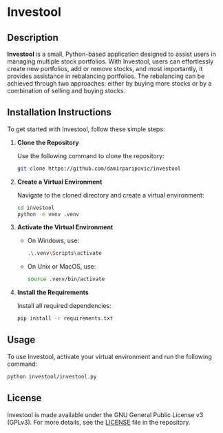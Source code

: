 # Investool

## Description
**Investool** is a small, Python-based application designed to assist users in managing multiple stock portfolios. With Investool, users can effortlessly create new portfolios, add or remove stocks, and most importantly, it provides assistance in rebalancing portfolios. The rebalancing can be achieved through two approaches: either by buying more stocks or by a combination of selling and buying stocks.

## Installation Instructions
To get started with Investool, follow these simple steps:

1. **Clone the Repository**
   
   Use the following command to clone the repository:

   ```bash
   git clone https://github.com/damirparipovic/investool
   ```

2. **Create a Virtual Environment**

   Navigate to the cloned directory and create a virtual environment:

   ```bash
   cd investool
   python -m venv .venv
   ```

3. **Activate the Virtual Environment**

   - On Windows, use:

     ```bash
     .\.venv\Scripts\activate
     ```

   - On Unix or MacOS, use:

     ```bash
     source .venv/bin/activate
     ```

4. **Install the Requirements**

   Install all required dependencies:

   ```bash
   pip install -r requirements.txt
   ```

## Usage
To use Investool, activate your virtual environment and run the following command:

```bash
python investool/investool.py
```

## License
Investool is made available under the GNU General Public License v3 (GPLv3). For more details, see the [LICENSE](LICENSE) file in the repository.

